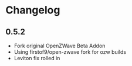 # Changelog

## 0.5.2

- Fork original OpenZWave Beta Addon
- Using firstof9/open-zwave fork for ozw builds
- Leviton fix rolled in
